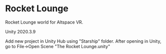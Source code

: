 # Rocket Lounge
Rocket Lounge world for Altspace VR.

Unity 2020.3.9

Add new project in Unity Hub using "Starship" folder.
After opening in Unity, go to File->Open Scene "The Rocket Lounge.unity"